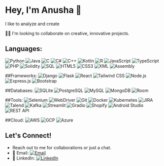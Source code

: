# Hey, I'm Anusha 👋

I like to analyze and create

🧑‍💼 I'm looking to collaborate on creative, innovative projects.



## Languages:
<!-- Languages -->
![Python](https://img.shields.io/badge/-Python-%233776AB?style=flat&logo=python&logoColor=white)
![Java](https://img.shields.io/badge/-Java-%23ED8B00?style=flat&logo=java&logoColor=white)
![C](https://img.shields.io/badge/-C-%23A8B9CC?style=flat&logo=c&logoColor=white)
![C#](https://img.shields.io/badge/-C%23-%23239120?style=flat&logo=c-sharp&logoColor=white)
![C++](https://img.shields.io/badge/-C++-%2300599C?style=flat&logo=cplusplus&logoColor=white)
![Kotlin](https://img.shields.io/badge/-Kotlin-%230095D5?style=flat&logo=kotlin&logoColor=white)
![R](https://img.shields.io/badge/-R-%23276DC3?style=flat&logo=r&logoColor=white)
![JavaScript](https://img.shields.io/badge/-JavaScript-%23F7DF1E?style=flat&logo=javascript&logoColor=black)
![TypeScript](https://img.shields.io/badge/-TypeScript-%233178C6?style=flat&logo=typescript&logoColor=white)
![PHP](https://img.shields.io/badge/-PHP-%23777BB4?style=flat&logo=php&logoColor=white)
![Solidity](https://img.shields.io/badge/-Solidity-%23363636?style=flat&logo=solidity&logoColor=white)
![SQL](https://img.shields.io/badge/-SQL-%23007ACC?style=flat&logo=sqlite&logoColor=white)
![HTML5](https://img.shields.io/badge/-HTML5-%23E34F26?style=flat&logo=html5&logoColor=white)
![CSS3](https://img.shields.io/badge/-CSS3-%231572B6?style=flat&logo=css3&logoColor=white)
![XML](https://img.shields.io/badge/-XML-%23e34c26?style=flat&logo=file-type-xml&logoColor=white)
![Assembly](https://img.shields.io/badge/-Assembly-%2300599C?style=flat&logo=hackaday&logoColor=white)

<!-- Frameworks -->
##Frameworks:
![Django](https://img.shields.io/badge/-Django-%23092E20?style=flat&logo=django&logoColor=white)
![Flask](https://img.shields.io/badge/-Flask-%23000?style=flat&logo=flask&logoColor=white)
![React](https://img.shields.io/badge/-React-%2361DAFB?style=flat&logo=react&logoColor=black)
![Tailwind CSS](https://img.shields.io/badge/-TailwindCSS-%2338B2AC?style=flat&logo=tailwind-css&logoColor=white)
![Node.js](https://img.shields.io/badge/-Node.js-%23339933?style=flat&logo=node.js&logoColor=white)
![Express.js](https://img.shields.io/badge/-Express.js-%23000000?style=flat&logo=express&logoColor=white)
![Bootstrap](https://img.shields.io/badge/-Bootstrap-%237952B3?style=flat&logo=bootstrap&logoColor=white)

<!-- Databases -->
##Databases:
![SQLite](https://img.shields.io/badge/-SQLite-%2307405e?style=flat&logo=sqlite&logoColor=white)
![PostgreSQL](https://img.shields.io/badge/-PostgreSQL-%23336791?style=flat&logo=postgresql&logoColor=white)
![MySQL](https://img.shields.io/badge/-MySQL-%234479A1?style=flat&logo=mysql&logoColor=white)
![MongoDB](https://img.shields.io/badge/-MongoDB-%2347A248?style=flat&logo=mongodb&logoColor=white)
![Room](https://img.shields.io/badge/-Room-%2300A98F?style=flat&logo=android&logoColor=white)

<!-- Tools -->
##Tools:
![Selenium](https://img.shields.io/badge/-Selenium-%2343B02A?style=flat&logo=selenium&logoColor=white)
![WebDriver](https://img.shields.io/badge/-WebDriver-%23green?style=flat&logo=selenium&logoColor=white)
![Git](https://img.shields.io/badge/-Git-%23F05032?style=flat&logo=git&logoColor=white)
![Docker](https://img.shields.io/badge/-Docker-%232496ED?style=flat&logo=docker&logoColor=white)
![Kubernetes](https://img.shields.io/badge/-Kubernetes-%23326CE5?style=flat&logo=kubernetes&logoColor=white)
![JIRA](https://img.shields.io/badge/-Jira-%230052CC?style=flat&logo=jira&logoColor=white)
![Talend](https://img.shields.io/badge/-Talend-%23FF6D70?style=flat&logo=talend&logoColor=white)
![Kafka](https://img.shields.io/badge/-Kafka-%23000000?style=flat&logo=apache-kafka&logoColor=white)
![Streamlit](https://img.shields.io/badge/-Streamlit-%23FF4B4B?style=flat&logo=streamlit&logoColor=white)
![Gradio](https://img.shields.io/badge/-Gradio-%23FF6F00?style=flat&logo=python&logoColor=white)
![Shopify](https://img.shields.io/badge/-Shopify-%237AB55C?style=flat&logo=shopify&logoColor=white)
![Android Studio](https://img.shields.io/badge/-Android%20Studio-%233DDC84?style=flat&logo=android-studio&logoColor=white)
![REST API](https://img.shields.io/badge/-REST%20API-%23000000?style=flat&logo=fastapi&logoColor=white)

<!-- Cloud -->
##Cloud:
![AWS](https://img.shields.io/badge/-AWS-%23FF9900?style=flat&logo=amazon-aws&logoColor=white)
![GCP](https://img.shields.io/badge/-Google%20Cloud-%234285F4?style=flat&logo=google-cloud&logoColor=white)
![Azure](https://img.shields.io/badge/-Azure-%230072C6?style=flat&logo=microsoft-azure&logoColor=white)






## Let's Connect!

- Reach out to me for collaborations or just a chat.
- 📧 Email: [![Email](https://img.shields.io/badge/Email-anusha.venkat2004%40gmail.com-blue)](mailto:anusha.venkat2004@gmail.com)
- 🔗 LinkedIn: [![LinkedIn](https://img.shields.io/badge/LinkedIn-0077B5?style=flat&logo=linkedin&logoColor=white)](https://www.linkedin.com/in/anusha-venkatramanan-077a6827b)


  







